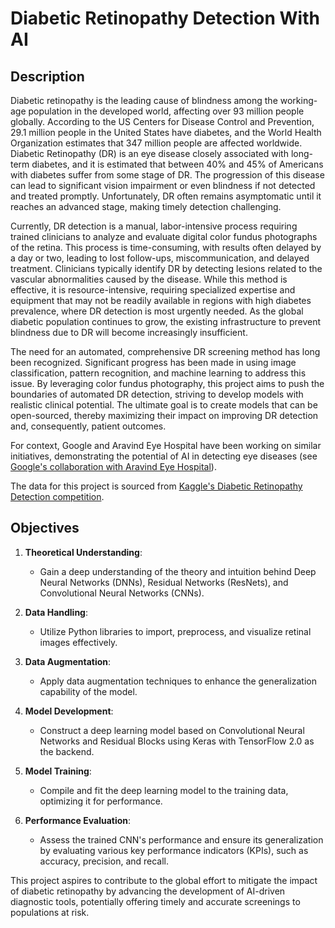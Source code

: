 # Diabetic Retinopathy Detection With AI

## Description

Diabetic retinopathy is the leading cause of blindness among the working-age population in the developed world, affecting over 93 million people globally. According to the US Centers for Disease Control and Prevention, 29.1 million people in the United States have diabetes, and the World Health Organization estimates that 347 million people are affected worldwide. Diabetic Retinopathy (DR) is an eye disease closely associated with long-term diabetes, and it is estimated that between 40% and 45% of Americans with diabetes suffer from some stage of DR. The progression of this disease can lead to significant vision impairment or even blindness if not detected and treated promptly. Unfortunately, DR often remains asymptomatic until it reaches an advanced stage, making timely detection challenging.

Currently, DR detection is a manual, labor-intensive process requiring trained clinicians to analyze and evaluate digital color fundus photographs of the retina. This process is time-consuming, with results often delayed by a day or two, leading to lost follow-ups, miscommunication, and delayed treatment. Clinicians typically identify DR by detecting lesions related to the vascular abnormalities caused by the disease. While this method is effective, it is resource-intensive, requiring specialized expertise and equipment that may not be readily available in regions with high diabetes prevalence, where DR detection is most urgently needed. As the global diabetic population continues to grow, the existing infrastructure to prevent blindness due to DR will become increasingly insufficient.

The need for an automated, comprehensive DR screening method has long been recognized. Significant progress has been made in using image classification, pattern recognition, and machine learning to address this issue. By leveraging color fundus photography, this project aims to push the boundaries of automated DR detection, striving to develop models with realistic clinical potential. The ultimate goal is to create models that can be open-sourced, thereby maximizing their impact on improving DR detection and, consequently, patient outcomes.

For context, Google and Aravind Eye Hospital have been working on similar initiatives, demonstrating the potential of AI in detecting eye diseases (see [Google's collaboration with Aravind Eye Hospital](https://venturebeat.com/2019/02/25/google-works-with-aravind-eye-hospital-to-deploy-ai-that-can-detect-eye-disease/)).

The data for this project is sourced from [Kaggle's Diabetic Retinopathy Detection competition](https://www.kaggle.com/c/diabetic-retinopathy-detection).

## Objectives

1. **Theoretical Understanding**: 
   - Gain a deep understanding of the theory and intuition behind Deep Neural Networks (DNNs), Residual Networks (ResNets), and Convolutional Neural Networks (CNNs).
   
2. **Data Handling**: 
   - Utilize Python libraries to import, preprocess, and visualize retinal images effectively.
   
3. **Data Augmentation**: 
   - Apply data augmentation techniques to enhance the generalization capability of the model.
   
4. **Model Development**: 
   - Construct a deep learning model based on Convolutional Neural Networks and Residual Blocks using Keras with TensorFlow 2.0 as the backend.
   
5. **Model Training**: 
   - Compile and fit the deep learning model to the training data, optimizing it for performance.
   
6. **Performance Evaluation**: 
   - Assess the trained CNN's performance and ensure its generalization by evaluating various key performance indicators (KPIs), such as accuracy, precision, and recall.

This project aspires to contribute to the global effort to mitigate the impact of diabetic retinopathy by advancing the development of AI-driven diagnostic tools, potentially offering timely and accurate screenings to populations at risk.
